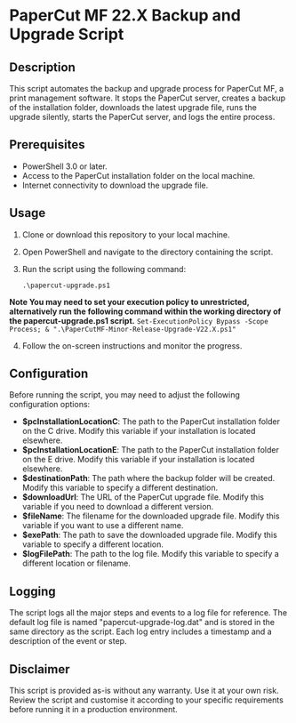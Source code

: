# PaperCut MF 22.X Backup and Upgrade Script 

## Description

This script automates the backup and upgrade process for PaperCut MF, a print management software. It stops the PaperCut server, creates a backup of the installation folder, downloads the latest upgrade file, runs the upgrade silently, starts the PaperCut server, and logs the entire process.

## Prerequisites

- PowerShell 3.0 or later.
- Access to the PaperCut installation folder on the local machine.
- Internet connectivity to download the upgrade file.

## Usage

1. Clone or download this repository to your local machine.
2. Open PowerShell and navigate to the directory containing the script.
3. Run the script using the following command:

   ```.\papercut-upgrade.ps1```

**Note You may need to set your execution policy to unrestricted, alternatively run the following command within the working directory of the papercut-upgrade.ps1 script.**
   ```Set-ExecutionPolicy Bypass -Scope Process; & ".\PaperCutMF-Minor-Release-Upgrade-V22.X.ps1"```

4. Follow the on-screen instructions and monitor the progress.

## Configuration

Before running the script, you may need to adjust the following configuration options:

- **$pcInstallationLocationC**: The path to the PaperCut installation folder on the C drive. Modify this variable if your installation is located elsewhere.
- **$pcInstallationLocationE**: The path to the PaperCut installation folder on the E drive. Modify this variable if your installation is located elsewhere.
- **$destinationPath**: The path where the backup folder will be created. Modify this variable to specify a different destination.
- **$downloadUrl**: The URL of the PaperCut upgrade file. Modify this variable if you need to download a different version.
- **$fileName**: The filename for the downloaded upgrade file. Modify this variable if you want to use a different name.
- **$exePath**: The path to save the downloaded upgrade file. Modify this variable to specify a different location.
- **$logFilePath**: The path to the log file. Modify this variable to specify a different location or filename.

## Logging

The script logs all the major steps and events to a log file for reference. The default log file is named "papercut-upgrade-log.dat" and is stored in the same directory as the script. Each log entry includes a timestamp and a description of the event or step.

## Disclaimer

This script is provided as-is without any warranty. Use it at your own risk. Review the script and customise it according to your specific requirements before running it in a production environment.
